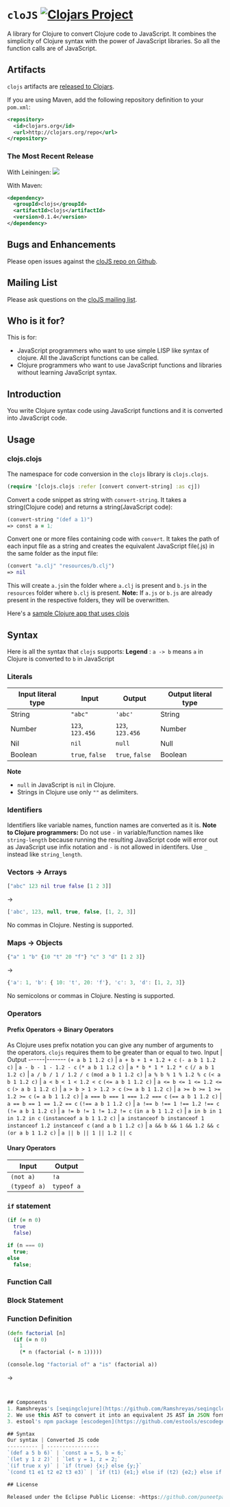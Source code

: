 # `cloJS` [![Clojars Project](https://img.shields.io/clojars/v/clojs.svg)](https://clojars.org/clojs)
A library for Clojure to convert Clojure code to JavaScript. It combines the simplicity of Clojure syntax with the power of JavaScript libraries. So all the function calls are of JavaScript.

## Artifacts
`clojs` artifacts are [released to Clojars](https://clojars.org/clojs/clojs).

If you are using Maven, add the following repository definition to your `pom.xml`:
``` xml
<repository>
  <id>clojars.org</id>
  <url>http://clojars.org/repo</url>
</repository>
```

### The Most Recent Release
With Leiningen:
![](https://clojars.org/clojs/latest-version.svg)

With Maven:
``` xml
<dependency>
  <groupId>clojs</groupId>
  <artifactId>clojs</artifactId>
  <version>0.1.4</version>
</dependency>
```

## Bugs and Enhancements
Please open issues against the [cloJS repo on Github](https://github.com/puneetpahuja/cloJS/issues).

## Mailing List
Please ask questions on the [cloJS mailing list](https://groups.google.com/forum/#!forum/clojs).

## Who is it for?
This is for:
  - JavaScript programmers who want to use simple LISP like syntax of clojure. All the JavaScript functions can be called.
  - Clojure programmers who want to use JavaScript functions and libraries without learning JavaScript syntax.

## Introduction
You write Clojure syntax code using JavaScript functions and it is converted into JavaScript code.

## Usage

### clojs.clojs
The namespace for code conversion in the `clojs` library is `clojs.clojs`.
``` clj
(require '[clojs.clojs :refer [convert convert-string] :as cj])
```
Convert a code snippet as string with `convert-string`. It takes a string(Clojure code) and returns a string(JavaScript code):

```clj
(convert-string "(def a 1)")
=> const a = 1;
```
Convert one or more files containing code with `convert`. It takes the path of each input file as a string and creates the equivalent JavaScript file(.js) in the same folder as the input file:

```clj
(convert "a.clj" "resources/b.clj")
=> nil
```
This will create `a.js`in the folder where `a.clj` is present and `b.js` in the `resources` folder where `b.clj` is present.
**Note:** If `a.js` or `b.js` are already present in the respective folders, they will be overwritten.

Here's a [sample Clojure app that uses clojs](https://github.com/puneetpahuja/using-clojs)

## Syntax
Here is all the syntax that `clojs` supports:
**Legend** : `a -> b` means `a` in Clojure is converted to `b` in JavaScript

### Literals
Input literal type | Input | Output | Output literal type
-------------------|-------|--------|--------------------
String | `"abc"` | `'abc'` | String
Number | `123`, `123.456`| `123`, `123.456` | Number
Nil | `nil` | `null` | Null
Boolean | `true`, `false` | `true`, `false` | Boolean
**Note**
* `null` in JavaScript is `nil` in Clojure. 
* Strings in Clojure use only `""` as delimiters.

### Identifiers
Identifiers like variable names, function names are converted as it is.
**Note to Clojure programmers:** Do not use `-` in variable/function names like `string-length` because running the resulting JavaScript code will error out as JavaScript use infix notation and `-` is not allowed in identifers. Use `_` instead like `string_length`.

### Vectors -> Arrays
```clj
["abc" 123 nil true false [1 2 3]]
```
->
```javascript
['abc', 123, null, true, false, [1, 2, 3]]
```
No commas in Clojure. Nesting is supported.

### Maps -> Objects
```clj
{"a" 1 "b" {10 "t" 20 "f"} "c" 3 "d" [1 2 3]}
```
->
```javascript
{'a': 1, 'b': { 10: 't', 20: 'f'}, 'c': 3, 'd': [1, 2, 3]}
```
No semicolons or commas in Clojure. Nesting is supported.

### Operators
#### Prefix Operators -> Binary Operators
As Clojure uses prefix notation you can give any number of arguments to the operators. `clojs` requires them to be greater than or equal to two.
Input | Output
------|-------
`(+ a b 1 1.2 c)` | `a + b + 1 + 1.2 + c`
`(- a b 1 1.2 c)` | `a - b - 1 - 1.2 - c`
`(* a b 1 1.2 c)` | `a * b * 1 * 1.2 * c`
`(/ a b 1 1.2 c)` | `a / b / 1 / 1.2 / c`
`(mod a b 1 1.2 c)` | `a % b % 1 % 1.2 % c`
`(< a b 1 1.2 c)` | `a < b < 1 < 1.2 < c`
`(<= a b 1 1.2 c)` | `a <= b <= 1 <= 1.2 <= c`
`(> a b 1 1.2 c)` | `a > b > 1 > 1.2 > c`
`(>= a b 1 1.2 c)` | `a >= b >= 1 >= 1.2 >= c`
`(= a b 1 1.2 c)` | `a === b === 1 === 1.2 === c`
`(== a b 1 1.2 c)` | `a == b == 1 == 1.2 == c`
`(!== a b 1 1.2 c)` | `a !== b !== 1 !== 1.2 !== c`
`(!= a b 1 1.2 c)` | `a != b != 1 != 1.2 != c`
`(in a b 1 1.2 c)` | `a in b in 1 in 1.2 in c`
`(instanceof a b 1 1.2 c)` | `a instanceof b instanceof 1 instanceof 1.2 instanceof c`
`(and a b 1 1.2 c)` | `a && b && 1 && 1.2 && c`
`(or a b 1 1.2 c)` | `a || b || 1 || 1.2 || c`

#### Unary Operators
Input | Output
------|-------
`(not a)` | `!a`
`(typeof a)` | `typeof a`

### `if` statement
```clj
(if (= n 0)
  true
  false)
```
```javascript
if (n === 0)
  true;
else
  false;
```
### Function Call

### Block Statement

### Function Definition

```clj
(defn factorial [n]
  (if (= n 0)
    1
    (* n (factorial (- n 1)))))

(console.log "factorial of" a "is" (factorial a))
```
->
```javascript


## Components
1. Ramshreyas's [seqingclojure](https://github.com/Ramshreyas/seqingclojure) - it makes the AST for the input code.
2. We use this AST to convert it into an equivalent JS AST in JSON format.
3. estool's npm package [escodegen](https://github.com/estools/escodegen) - it converts the JS AST into JS code.

## Syntax
Our syntax | Converted JS code
---------- | -----------------
`(def a 5 b 6)` | `const a = 5, b = 6;`
`(let y 1 z 2)` | `let y = 1, z = 2;`
`(if true x y)` | `if (true) {x;} else {y;}`
`(cond t1 e1 t2 e2 t3 e3)` | `if (t1) {e1;} else if (t2) {e2;} else if (t3) {e3;}`

## License

Released under the Eclipse Public License: <https://github.com/puneetpahuja/cloJS/blob/master/LICENSE>
